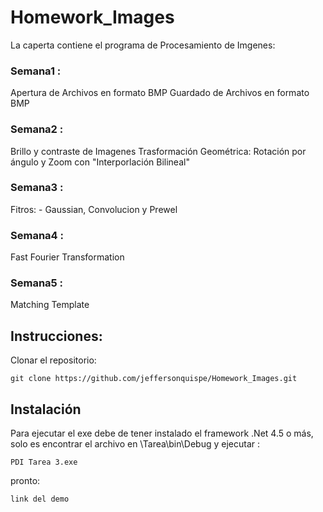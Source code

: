 # Homework_Images
La caperta contiene el programa de Procesamiento de Imgenes:
### Semana1 :
Apertura de Archivos en formato BMP
Guardado de Archivos en formato BMP
### Semana2 :
Brillo y contraste de Imagenes
Trasformación Geométrica: Rotación por ángulo y Zoom  con "Interporlación Bilineal"
### Semana3 :
Fitros: - Gaussian, Convolucion y Prewel
### Semana4 :
Fast Fourier Transformation
### Semana5 :
Matching Template
## Instrucciones:

Clonar el repositorio:
```
git clone https://github.com/jeffersonquispe/Homework_Images.git
```

## Instalación


Para ejecutar el exe debe de tener instalado el framework .Net 4.5 o más, solo es encontrar el archivo en \Tarea\bin\Debug y ejecutar :

```
PDI Tarea 3.exe
```

pronto:

```
link del demo
```
